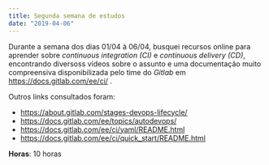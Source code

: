 ```yaml
---
title: Segunda semana de estudos
date: "2019-04-06"
---
```


Durante a semana dos dias 01/04 à 06/04, busquei recursos online para aprender sobre _continuous integration (CI)_ e _continuous delivery (CD)_, encontrando diversoss vídeos sobre o assunto e uma documentação muito compreensiva disponibilizada pelo time do _Gitlab_ em https://docs.gitlab.com/ee/ci/ .

Outros links consultados foram:

- https://about.gitlab.com/stages-devops-lifecycle/
- https://docs.gitlab.com/ee/topics/autodevops/
- https://docs.gitlab.com/ee/ci/yaml/README.html
- https://docs.gitlab.com/ee/ci/quick_start/README.html

**Horas**: 10 horas
